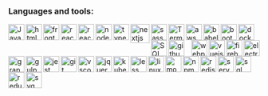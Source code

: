 ### Languages and tools:

<img align="left" alt="JavaScript" width="32px" src="https://github.com/Eduardosbk/images/blob/main/javascript2.png" style="max-width:100%;">

<img align="left" alt="htmlcss" width="32px" src="https://github.com/Eduardosbk/images/blob/main/htmlcss.png" style="max-width:100%;">

<img align="left" alt="frontend" width="32px" src="https://github.com/Eduardosbk/images/blob/main/frontend.png" style="max-width:100%;">

<img align="left" alt="react" width="32px" src="https://github.com/Eduardosbk/images/blob/main/react.png" style="max-width:100%;">

<img align="left" alt="reactnative" width="32px" src="https://github.com/Eduardosbk/images/blob/main/reactnative.png" style="max-width:100%;">

<img align="left" alt="node" width="32px" src="https://github.com/Eduardosbk/images/blob/main/node.png" style="max-width:100%;">

<img align="left" alt="typescript" width="32px" src="https://github.com/Eduardosbk/images/blob/main/typescript.png" style="max-width:100%;">

<img align="left" alt="nextjs" height="38px" src="https://github.com/Eduardosbk/images/blob/main/next.png" style="max-width:100%;">

<img align="left" alt="sass" width="32px" src="https://github.com/Eduardosbk/images/blob/main/sass.png" style="max-width:100%;">

<img align="left" alt="Terminal" width="32px" src="https://github.com/Eduardosbk/images/blob/main/terminal.png" style="max-width:100%;">

<img align="left" alt="aws" width="32px" src="https://github.com/Eduardosbk/images/blob/main/aws.png" style="max-width:100%;">

<img align="left" alt="babel" height="32px" src="https://github.com/Eduardosbk/images/blob/main/babel.png" style="max-width:100%;">

<img align="left" alt="bootstrap" width="32px" src="https://github.com/Eduardosbk/images/blob/main/bootstrap.png" style="max-width:100%;">

<img align="left" alt="docker" height="32px" src="https://github.com/Eduardosbk/images/blob/main/docker.png" style="max-width:100%;">
                                                                                                                                    
<img align="right" alt="electron" width="32px" src="https://github.com/Eduardosbk/images/blob/main/electron.png" style="max-width:100%;">

<img align="right" alt="firebase" width="32px" src="https://github.com/Eduardosbk/images/blob/main/firebase.png" style="max-width:100%;">

<img align="right" alt="vuejs" width="32px" src="https://github.com/Eduardosbk/images/blob/main/vue.png" style="max-width:100%;">

<img align="right" alt="webpack" width="32px" src="https://github.com/Eduardosbk/images/blob/main/webpack.png" style="max-width:100%;">

<img align="left" alt="SQL" width="32px" src="https://github.com/Eduardosbk/images/blob/main/db.png" style="max-width:100%;">

<img align="left" alt="github" width="32px" src="https://github.com/Eduardosbk/images/blob/main/github.png" style="max-width:100%;">

<img align="left" alt="graphql" width="32px" src="https://github.com/Eduardosbk/images/blob/main/graphql.png" style="max-width:100%;">

<img align="left" alt="gulp" height="32px" src="https://github.com/Eduardosbk/images/blob/main/gulp.png" style="max-width:100%;">

<img align="left" alt="jest" width="32px" src="https://github.com/Eduardosbk/images/blob/main/jest.png" style="max-width:100%;">

<img align="left" alt="git" width="32px" src="https://github.com/Eduardosbk/images/blob/main/git.png" style="max-width:100%;">

<img align="left" alt="vscode" width="32px" src="https://github.com/Eduardosbk/images/blob/main/vscode.png" style="max-width:100%;">

<img align="left" alt="jquery" width="32px" src="https://github.com/Eduardosbk/images/blob/main/jquery.png" style="max-width:100%;">

<img align="left" alt="kubernetes" width="32px" src="https://github.com/Eduardosbk/images/blob/main/kuberbetes.png" style="max-width:100%;">

<img align="left" alt="less" width="32px" src="https://github.com/Eduardosbk/images/blob/main/less.png" style="max-width:100%;">

<img align="left" alt="linux" width="32px" src="https://github.com/Eduardosbk/images/blob/main/linux.png" style="max-width:100%;">

<img align="left" alt="mongodb" width="32px" src="https://github.com/Eduardosbk/images/blob/main/mongodb.png" style="max-width:100%;">

<img align="left" alt="npm" width="32px" src="https://github.com/Eduardosbk/images/blob/main/npm.png" style="max-width:100%;">

<img align="left" alt="redis" width="32px" src="https://github.com/Eduardosbk/images/blob/main/redis.png" style="max-width:100%;">

<img align="left" alt="serverless" width="32px" src="https://github.com/Eduardosbk/images/blob/main/serverless.png" style="max-width:100%;">

<img align="left" alt="sql" width="32px" src="https://github.com/Eduardosbk/images/blob/main/sql.png" style="max-width:100%;">

<img align="left" alt="redux" width="32px" src="https://github.com/Eduardosbk/images/blob/main/redux.png" style="max-width:100%;">

<img align="left" alt="svg" width="32px" src="https://github.com/Eduardosbk/images/blob/main/svg.png" style="max-width:100%;">







<!--
**Eduardosbk/Eduardosbk** is a ✨ _special_ ✨ repository because its `README.md` (this file) appears on your GitHub profile.

Here are some ideas to get you started:
- 🔭 I’m currently working on ...
- 🌱 I’m currently learning ...
- 👯 I’m looking to collaborate on ...
- 🤔 I’m looking for help with ...
- 💬 Ask me about ...
- 📫 How to reach me: ...
- 😄 Pronouns: ...
- ⚡ Fun fact: ...
-->
